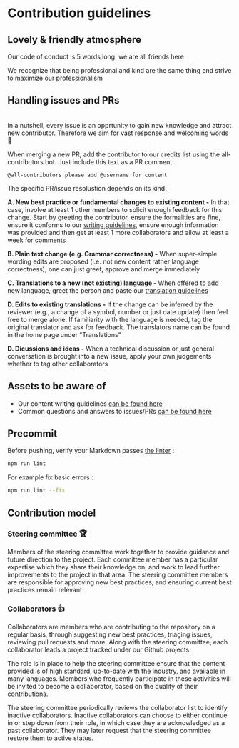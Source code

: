 # Contribution guidelines

## Lovely & friendly atmosphere

Our code of conduct is 5 words long: we are all friends here

We recognize that being professional and kind are the same thing and strive to maximize our professionalism

## Handling issues and PRs

<br/>
In a nutshell, every issue is an opprtunity to gain new knowledge and attract new contributor. Therefore we aim for vast response and welcoming words 💚

When merging a new PR, add the contributor to our credits list using the all-contributors bot. Just include this text as a PR comment:

`@all-contributors please add @username for content`

The specific PR/issue resolustion depends on its kind:

**A. New best practice or fundamental changes to existing content -** In that case, involve at least 1 other members to solicit enough feedback for this change. Start by greeting the contributor, ensure the formalities are fine, ensure it conforms to our [writing guidelines](./writing-guidelines.md), ensure enough information was provided and then get at least 1 more collaborators and allow at least a week for comments

**B. Plain text change (e.g. Grammar correctness) -** When super-simple wording edits are proposed (i.e. not new content rather language correctness), one can just greet, approve and merge immediately

**C. Translations to a new (not existing) language -** When offered to add new language, greet the person and paste our [translation guidelines](./common-answers.md)

**D. Edits to existing translations -** If the change can be inferred by the reviewer (e.g., a change of a symbol, number or just date update) then feel free to merge alone. If familiarity with the language is needed, tag the original translator and ask for feedback. The translators name can be found in the home page under "Translations"

**D. Dicussions and ideas -** When a technical discussion or just general conversation is brought into a new issue, apply your own judgements whether to tag other collaborators


## Assets to be aware of

- Our content writing guidelines [can be found here](./writing-guidelines.md)
- Common questions and answers to issues/PRs [can be found here](./common-answers.md)

## Precommit

Before pushing, verify your Markdown passes [the linter](https://www.npmjs.com/package/markdownlint-cli) :

```bash
npm run lint
```
For example fix basic errors : 

```bash
npm run lint --fix
```

## Contribution model

### Steering committee 🏆

Members of the steering committee work together to provide guidance and future direction to the project. Each committee member has a particular expertise which they share their knowledge on, and work to lead further improvements to the project in that area. The steering committee members are responsible for approving new best practices, and ensuring current best practices remain relevant.

### Collaborators 👍

Collaborators are members who are contributing to the repository on a regular basis, through suggesting new best practices, triaging issues, reviewing pull requests and more. Along with the steering committee, each collaborator leads a project tracked under our Github projects.

The role is in place to help the steering committee ensure that the content provided is of high standard, up-to-date with the industry, and available in many languages. Members who frequently participate in these activities will be invited to become a collaborator, based on the quality of their contributions.

The steering committee periodically reviews the collaborator list to identify inactive collaborators. Inactive collaborators can choose to either continue in or step down from their role, in which case they are acknowledged as a past collaborator. They may later request that the steering committee restore them to active status.
